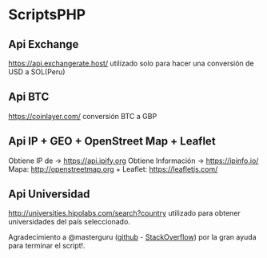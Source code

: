 # ScriptsPHP

## Api Exchange 
https://api.exchangerate.host/ utilizado solo para hacer una conversión de USD a SOL(Peru)

## Api BTC 
https://coinlayer.com/ conversión BTC a GBP

## Api IP + GEO + OpenStreet Map + Leaflet
Obtiene IP de -> https://api.ipify.org
Obtiene Información -> https://ipinfo.io/
Mapa: http://openstreetmap.org + Leaflet: https://leafletjs.com/


## Api Universidad
http://universities.hipolabs.com/search?country utilizado para obtener universidades del país seleccionado.

Agradecimiento a @masterguru (<a href="https://github.com/masterguru">github</a> - <a href="https://es.stackoverflow.com/users/263200/masterguru">StackOverflow</a>) por la gran ayuda para terminar el script!.
